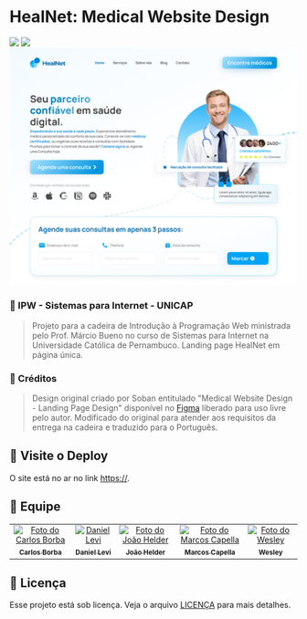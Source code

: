# HealNet: Medical Website Design

<img src="https://img.shields.io/badge/HTML5-E34F26?style=for-the-badge&logo=html5&logoColor=white" />
<img src="https://img.shields.io/badge/CSS3-1572B6?style=for-the-badge&logo=css3&logoColor=white" />
<img src="assets/projetoFinalFigma.png" alt="Projeto Final Figma">

### 🦚 IPW - Sistemas para Internet - UNICAP

> Projeto para a cadeira de Introdução à Programação Web ministrada pelo Prof. Márcio Bueno no curso de Sistemas para Internet na Universidade Católica de Pernambuco. Landing page HealNet em página única.

### 🎨 Créditos

> Design original criado por Soban entitulado "Medical Website Design - Landing Page Design" disponível no [Figma](https://www.figma.com/community/file/1368740058751542843/medical-website-design-landing-page-design-free-template-ui-kit) liberado para uso livre pelo autor. Modificado do original para atender aos requisitos da entrega na cadeira e traduzido para o Português.

## 🚀 Visite o Deploy

O site está no ar no link [https://](#).

## 🤝 Equipe

<table>
  <tr>
    <td align="center">
      <a href="https://github.com/carlinhosborba">
        <img src="https://avatars.githubusercontent.com/u/161654338?v=4" width="100px;" alt="Foto do Carlos Borba"/><br>
        <sub>
          <b>Carlos Borba</b>
        </sub>
      </a>
    </td>
    <td align="center">
      <a href="https://github.com/odaniellevi" >
        <img src="https://s2.glbimg.com/FUcw2usZfSTL6yCCGj3L3v3SpJ8=/smart/e.glbimg.com/og/ed/f/original/2019/04/25/zuckerberg_podcast.jpg" width="100px;" alt="Daniel Levi"/><br>
        <sub>
          <b>Daniel Levi</b>
        </sub>
      </a>
    </td>
    <td align="center">
      <a href="https://github.com/JooHelder">
        <img src="https://miro.medium.com/max/360/0*1SkS3mSorArvY9kS.jpg" width="100px;" alt="Foto do João Helder"/><br>
        <sub>
          <b>João Helder</b>
        </sub>
      </a>
    </td>
    <td align="center">
      <a href="https://github.com/capella-marcosfilipe">
        <img src="https://avatars.githubusercontent.com/u/105896656?v=4" width="100px;" alt="Foto do Marcos Capella"/><br>
        <sub>
          <b>Marcos Capella</b>
        </sub>
      </a>
    </td>
    <td align="center">
      <a href="https://github.com/WesleyFilhoDev">
        <img src="https://miro.medium.com/max/360/0*1SkS3mSorArvY9kS.jpg" width="100px;" alt="Foto do Wesley"/><br>
        <sub>
          <b>Wesley</b>
        </sub>
      </a>
    </td>
  </tr>
</table>

## 📝 Licença

Esse projeto está sob licença. Veja o arquivo [LICENÇA](LICENSE) para mais detalhes.
